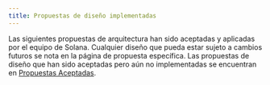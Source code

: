 ```yaml
---
title: Propuestas de diseño implementadas
---
```


Las siguientes propuestas de arquitectura han sido aceptadas y aplicadas por el equipo de Solana. Cualquier diseño que pueda estar sujeto a cambios futuros se nota en la página de propuesta específica. Las propuestas de diseño que han sido aceptadas pero aún no implementadas se encuentran en [Propuestas Aceptadas](../proposals/accepted-design-proposals.md).
